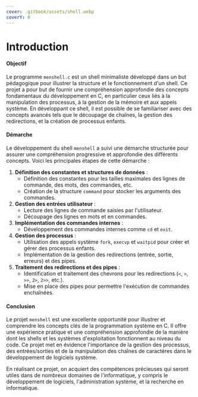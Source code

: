 ```yaml
---
cover: .gitbook/assets/shell.webp
coverY: 0
---
```


# Introduction

#### Objectif

Le programme `menshell.c` est un shell minimaliste développé dans un but pédagogique pour illustrer la structure et le fonctionnement d'un shell. Ce projet a pour but de fournir une compréhension approfondie des concepts fondamentaux du développement en C, en particulier ceux liés à la manipulation des processus, à la gestion de la mémoire et aux appels système. En développant ce shell, il est possible de se familiariser avec des concepts avancés tels que le découpage de chaînes, la gestion des redirections, et la création de processus enfants.

#### Démarche

Le développement du shell `menshell` a suivi une démarche structurée pour assurer une compréhension progressive et approfondie des différents concepts. Voici les principales étapes de cette démarche :

1. **Définition des constantes et structures de données** :
   * Définition des constantes pour les tailles maximales des lignes de commande, des mots, des commandes, etc.
   * Création de la structure `command` pour stocker les arguments des commandes.
2. **Gestion des entrées utilisateur** :
   * Lecture des lignes de commande saisies par l'utilisateur.
   * Découpage des lignes en mots et en commandes.
3. **Implémentation des commandes internes** :
   * Développement des commandes internes comme `cd` et `exit`.
4. **Gestion des processus** :
   * Utilisation des appels système `fork`, `execvp` et `waitpid` pour créer et gérer des processus enfants.
   * Implémentation de la gestion des redirections (entrée, sortie, erreurs) et des pipes.
5. **Traitement des redirections et des pipes** :
   * Identification et traitement des chevrons pour les redirections (`<`, `>`, `>>`, `2>`, `2>>`, etc.).
   * Mise en place des pipes pour permettre l'exécution de commandes enchaînées.

#### Conclusion

Le projet `menshell` est une excellente opportunité pour illustrer et comprendre les concepts clés de la programmation système en C. Il offre une expérience pratique et une compréhension approfondie de la manière dont les shells et les systèmes d'exploitation fonctionnent au niveau du code. Ce projet met en évidence l'importance de la gestion des processus, des entrées/sorties et de la manipulation des chaînes de caractères dans le développement de logiciels système.

En réalisant ce projet, on acquiert des compétences précieuses qui seront utiles dans de nombreux domaines de l'informatique, y compris le développement de logiciels, l'administration système, et la recherche en informatique.
